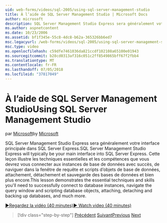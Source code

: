 ```yaml
---
uid: web-forms/videos/sql-2005/using-sql-server-management-studio
title: À l’aide de SQL Server Management Studio | Microsoft Docs
author: microsoft
description: SQL Server Management Studio Express sera généralement votre interface principale dans SQL Server Express. Cette leçon illustre des techniques essentielles et ski...
ms.author: aspnetcontent
ms.date: 10/23/2006
ms.assetid: bf1f345e-55c8-4dc8-b62a-365326bb6ed7
msc.legacyurl: /web-forms/videos/sql-2005/using-sql-server-management-studio
msc.type: video
ms.openlocfilehash: c59dfe7461036da821ccdf102108a65100e01943
ms.sourcegitcommit: b28cd0313af316c051c2ff8549865bff67f2fbb4
ms.translationtype: MT
ms.contentlocale: fr-FR
ms.lasthandoff: 07/05/2018
ms.locfileid: "37817049"
---
```

<a name="using-sql-server-management-studio"></a><span data-ttu-id="65868-104">À l’aide de SQL Server Management Studio</span><span class="sxs-lookup"><span data-stu-id="65868-104">Using SQL Server Management Studio</span></span>
====================
<span data-ttu-id="65868-105">par [Microsoft](https://github.com/microsoft)</span><span class="sxs-lookup"><span data-stu-id="65868-105">by [Microsoft](https://github.com/microsoft)</span></span>

<span data-ttu-id="65868-106">SQL Server Management Studio Express sera généralement votre interface principale dans SQL Server Express.</span><span class="sxs-lookup"><span data-stu-id="65868-106">SQL Server Management Studio Express will typically be your main interface into SQL Server Express.</span></span> <span data-ttu-id="65868-107">Cette leçon illustre les techniques essentielles et les compétences que vous devrez vous connecter aux instances de base de données avec succès, de naviguer dans la fenêtre de requête et scripts d’objets de base de données, attachement, détachement et sauvegarde des bases de données et bien plus encore.</span><span class="sxs-lookup"><span data-stu-id="65868-107">This lesson demonstrates the essential techniques and skills you'll need to successfully connect to database instances, navigate the query window and scripting database objects, attaching, detaching and backing up databases, and much more.</span></span>

[<span data-ttu-id="65868-108">&#9654;Regardez la vidéo (40 minutes)</span><span class="sxs-lookup"><span data-stu-id="65868-108">&#9654; Watch video (40 minutes)</span></span>](https://channel9.msdn.com/Blogs/ASP-NET-Site-Videos/using-sql-server-management-studio)

> [!div class="step-by-step"]
> <span data-ttu-id="65868-109">[Précédent](connecting-your-web-application-to-sql-server-2005-express-edition.md)
> [Suivant](getting-started-with-reporting-services.md)</span><span class="sxs-lookup"><span data-stu-id="65868-109">[Previous](connecting-your-web-application-to-sql-server-2005-express-edition.md)
[Next](getting-started-with-reporting-services.md)</span></span>
